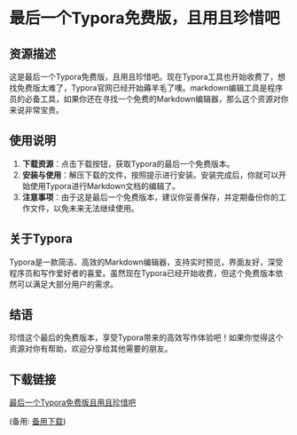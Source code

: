 # 最后一个Typora免费版，且用且珍惜吧

## 资源描述

这是最后一个Typora免费版，且用且珍惜吧。现在Typora工具也开始收费了，想找免费版太难了，Typora官网已经开始薅羊毛了噢。markdown编辑工具是程序员的必备工具，如果你还在寻找一个免费的Markdown编辑器，那么这个资源对你来说非常宝贵。

## 使用说明

1. **下载资源**：点击下载按钮，获取Typora的最后一个免费版本。
2. **安装与使用**：解压下载的文件，按照提示进行安装。安装完成后，你就可以开始使用Typora进行Markdown文档的编辑了。
3. **注意事项**：由于这是最后一个免费版本，建议你妥善保存，并定期备份你的工作文件，以免未来无法继续使用。

## 关于Typora

Typora是一款简洁、高效的Markdown编辑器，支持实时预览，界面友好，深受程序员和写作爱好者的喜爱。虽然现在Typora已经开始收费，但这个免费版本依然可以满足大部分用户的需求。

## 结语

珍惜这个最后的免费版本，享受Typora带来的高效写作体验吧！如果你觉得这个资源对你有帮助，欢迎分享给其他需要的朋友。

## 下载链接
[最后一个Typora免费版且用且珍惜吧](https://pan.quark.cn/s/46523f31f5d2) 

(备用: [备用下载](https://pan.baidu.com/s/1yPfLZ7kjSRi7yKMBnc6mXg?pwd=kcar))
